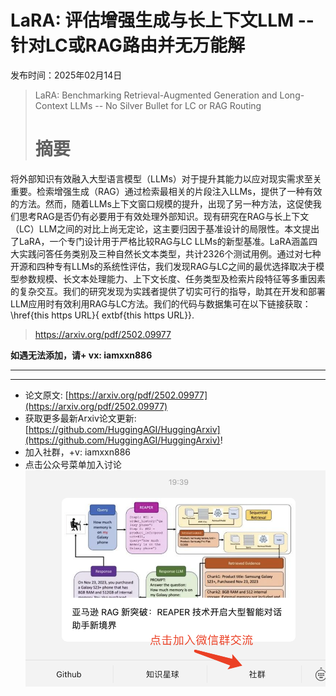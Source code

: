 # LaRA: 评估增强生成与长上下文LLM -- 针对LC或RAG路由并无万能解
发布时间：2025年02月14日


> LaRA: Benchmarking Retrieval-Augmented Generation and Long-Context LLMs -- No Silver Bullet for LC or RAG Routing
>
> # 摘要
将外部知识有效融入大型语言模型（LLMs）对于提升其能力以应对现实需求至关重要。检索增强生成（RAG）通过检索最相关的片段注入LLMs，提供了一种有效的方法。然而，随着LLMs上下文窗口规模的提升，出现了另一种方法，这促使我们思考RAG是否仍有必要用于有效处理外部知识。现有研究在RAG与长上下文（LC）LLM之间的对比上尚无定论，这主要归因于基准设计的局限性。本文提出了LaRA，一个专门设计用于严格比较RAG与LC LLMs的新型基准。LaRA涵盖四大实践问答任务类别及三种自然长文本类型，共计2326个测试用例。通过对七种开源和四种专有LLMs的系统性评估，我们发现RAG与LC之间的最优选择取决于模型参数规模、长文本处理能力、上下文长度、任务类型及检索片段特征等多重因素的复杂交互。我们的研究发现为实践者提供了切实可行的指导，助其在开发和部署LLM应用时有效利用RAG与LC方法。我们的代码与数据集可在以下链接获取：\href{this https URL}{	extbf{this https URL}}.
>
> https://arxiv.org/pdf/2502.09977

**如遇无法添加，请+ vx: iamxxn886**
<hr />


<hr />

- 论文原文: [https://arxiv.org/pdf/2502.09977](https://arxiv.org/pdf/2502.09977)
- 获取更多最新Arxiv论文更新: [https://github.com/HuggingAGI/HuggingArxiv](https://github.com/HuggingAGI/HuggingArxiv)!
- 加入社群，+v: iamxxn886
- 点击公众号菜单加入讨论
![](https://raw.githubusercontent.com/HuggingAGI/wx_assets/main/2024/07/31/1722434818326-94339e92-22f1-4472-9d27-fed232f70b5d.jpeg)